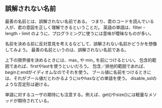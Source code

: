 ## 誤解されない名前

最善の名前とは、誤解されない名前である。
つまり、君のコードを読んでいる人が、君の意図を正しく理解できるということだ。
英語の単語は、filter・length・limit のように、プログラミングに使うには意味が曖昧なものが多い。

名前を決める前に反対意見を考えるなどして、誤解されない名前かどうかを想像してみよう。
最善の名前というのは、誤解されない名前である。

上下の限界値を決めるときには、max_ や min_ を前につけるといい。
包含的範囲であれば、firstやlastを使うといいだろう。
包含／排他的範囲であれば、beginとendがイディオムなのでそれを使う。
ブール値に名前をつけるときには、それがブール値だとわかるようにisやhasなどの単語を使う。
disable_sslのような否定形は避ける。

単語に対するユーザの期待にも注意する。例えば、get()やsize()には軽量なメソッドが期待されている。

